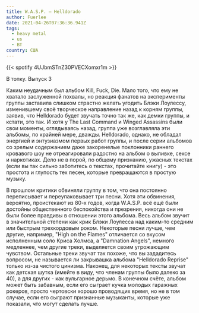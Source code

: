 ```yaml
---
title: W.A.S.P. — Helldorado
author: Fuerlee
date: 2021-04-26T07:36:36.941Z
tags:
  - heavy metal
  - us
  - ВТ
country: США
---
```

{{< spotify 4UJbmSTnZ30PVECXomxr1m >}}

В топку. Выпуск 3



Каким неудачным был альбом Kill, Fuck, Die. Мало того, что ему не хватало заслуженной похвалы, но реакция фанатов на эксперименты группы заставила слишком страстно желать угодить Блэки Лоулессу, изменившему своё творческое направление назад к корням группы, заявив, что Helldorado будет звучать точно так же, как демки группы, и кстати, это так. И хотя у The Last Command и Winged Assassins были свои моменты, оглядываясь назад, группа уже возглавляла эти альбомы, по крайней мере, дважды. Helldorado, однако, не обладал энергией и энтузиазмом первых работ группы, и после серии альбомов со зрелым содержанием даже закоренелые поклонники раннего кровавого шоу не отреагировали радостно на альбом о выпивке, сексе и наркотиках. Дело не в порой, по общему признанию, ужасных текстах (если вы так сильно заботитесь о текстах, прочитайте книгу) - это простота и глупость тех песен, которые превращаются в простую музыку.



В прошлом критики обвиняли группу в том, что она постоянно переписывает и переупаковывает три песни. Хотя эти обвинения, вероятно, проистекают из 80-х годов, когда W.A.S.P. всё ещё были достойны общественного беспокойства и презрения, никогда они не были более правдивы в отношении этого альбома. Весь альбом звучит в значительной степени как крик Блэки Лоулесса над каким-то средним или быстрым трехкордовым роком. Некоторые песни лучше, чем другие, например, "High on the Flames" отличается со вкусом исполненным соло Криса Холмса, а "Damnation Angels", немного медленнее, чем другие треки, выделяется своим угрожающим чувством. Остальные треки звучат так похоже, что вы зададитесь вопросом, не называется ли закрывашка альбома "Helldorado Reprise" только из-за чистого цинизма. Наконец, для некоторых тексты звучат как детская шутка (имейте в виду, что членам группы было далеко за 40), а для других - как вульгарное дерьмо. В конечном счёте, альбом может быть забавным, если его сыграет кучка молодых гаражных рокеров, просто чертовски хорошо проводящих время, но не в том случае, если его сыграют признанные музыканты, которые уже показали, что могут сделать лучше.